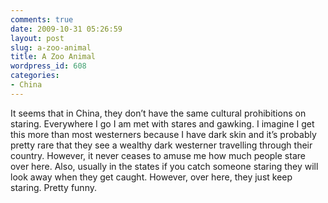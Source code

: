 ```yaml
---
comments: true
date: 2009-10-31 05:26:59
layout: post
slug: a-zoo-animal
title: A Zoo Animal
wordpress_id: 608
categories:
- China
---
```


It seems that in China, they don’t have the same cultural prohibitions on staring.  Everywhere I go I am met with stares and gawking.  I imagine I get this more than most westerners because I have dark skin and it’s probably pretty rare that they see a wealthy dark westerner travelling through their country.  However, it never ceases to amuse me how much people stare over here.  Also, usually in the states if you catch someone staring they will look away when they get caught.  However, over here, they just keep staring.  Pretty funny.
